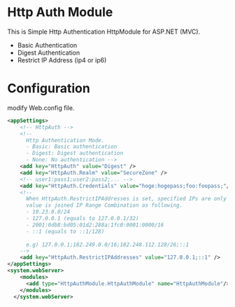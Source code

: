 # Http Auth Module
This is Simple Http Authentication HttpModule for ASP.NET (MVC).
- Basic Authentication
- Digest Authentication 
- Restrict IP Address (ip4 or ip6)

# Configuration
modify Web.config file.

```XML
<appSettings>
	<!-- HttpAuth -->
	<!--
	  Http Authentication Mode.
	  - Basic: Basic authentication
	  - Digest: Digest authentication
	  - None: No authentication -->
	<add key="HttpAuth" value="Digest" />
	<add key="HttpAuth.Realm" value="SecureZone" />
	<!-- user1:pass1;user2:pass2;... -->
	<add key="HttpAuth.Credentials" value="hoge:hogepass;foo:foopass;"/>
	<!--
	  When HttpAuth.RestrictIPAddresses is set, specified IPs are only allowed: otherwize All IPs are allowed.
	  value is joined IP Range Combination as following.
	  - 10.23.0.0/24
	  - 127.0.0.1 (equals to 127.0.0.1/32)
	  - 2001:0db8:bd05:01d2:288a:1fc0:0001:0000/16
	  - ::1 (equals to ::1/128)
	  
	  e.g) 127.0.0.1;182.249.0.0/16;182.248.112.128/26;::1
	-->
	<add key="HttpAuth.RestrictIPAddresses" value="127.0.0.1;::1" />
</appSettings>
<system.webServer>
    <modules>
      <add type="HttpAuthModule.HttpAuthModule" name="HttpAuthModule"/>
    </modules>
  </system.webServer>
```

